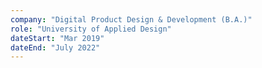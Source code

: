 ```yaml
---
company: "Digital Product Design & Development (B.A.)"
role: "University of Applied Design"
dateStart: "Mar 2019"
dateEnd: "July 2022"
---
```


<!-- Lorem ipsum dolor, sit amet consectetur adipisicing elit. Iure illo neque tempora, voluptatem est quaerat voluptas praesentium ipsa dolorem dignissimos nulla ratione distinctio quae maiores eligendi nostrum? Quibusdam, debitis voluptatum. -->
